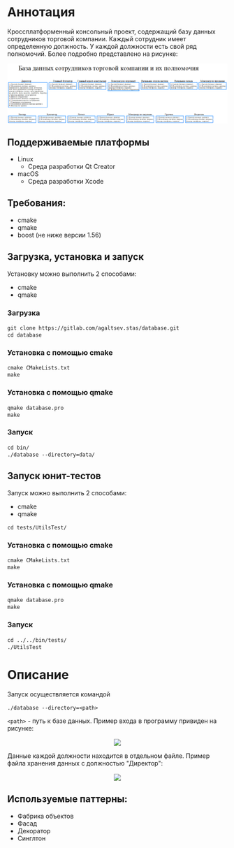 # Аннотация
Кроссплатформенный консольный проект, содержащий базу данных сотрудников торговой компании. Каждый сотрудник имеет определенную должность. У каждой должности есть свой ряд полномочий. Более подробно представлено на рисунке:
<p align="center">
<img src="images/database.png" align="center"/></p>

## Поддерживаемые платформы
* Linux 
  * Среда разработки Qt Creator
* macOS
  * Среда разработки Xcode

## Требования:
* cmake
* qmake
* boost (не ниже версии 1.56)

## Загрузка, установка и запуск
Установку можно выполнить 2 способами:
* cmake
* qmake

### Загрузка
```
git clone https://gitlab.com/agaltsev.stas/database.git
cd database
```
### Установка с помощью cmake
```
cmake CMakeLists.txt
make
```
### Установка с помощью qmake
```
qmake database.pro
make
```
### Запуск
```
cd bin/
./database --directory=data/
```

## Запуск юнит-тестов
Запуск можно выполнить 2 способами:
* cmake
* qmake
```
cd tests/UtilsTest/
```
### Установка с помощью cmake
```
cmake CMakeLists.txt
make
```
### Установка с помощью qmake
```
qmake database.pro
make
```
### Запуск
```
cd ../../bin/tests/
./UtilsTest
```

# Описание
Запуск осуществляется командой
```
./database --directory=<path>
```
```<path>``` - путь к базе данных. Пример входа в программу привиден на рисунке:
<p align="center">
<img src="images/accountlogin.png" align="center"/></p>
Данные каждой должности находится в отдельном файле. Пример файла хранения данных c должностью "Директор":
<p align="center">
<img src="images/director.png" align="center"/></p>

## Используемые паттерны:
* Фабрика объектов
* Фасад
* Декоратор
* Синглтон
